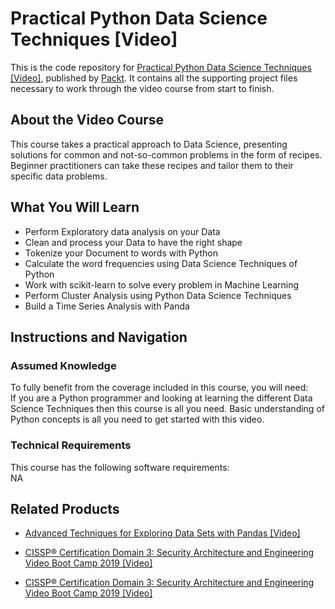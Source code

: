 # Practical Python Data Science Techniques [Video]
This is the code repository for [Practical Python Data Science Techniques [Video]](https://www.packtpub.com/application-development/practical-python-data-science-techniques-video?utm_source=github&utm_medium=repository&utm_campaign=9781788294294), published by [Packt](https://www.packtpub.com/?utm_source=github). It contains all the supporting project files necessary to work through the video course from start to finish.
## About the Video Course
This course takes a practical approach to Data Science, presenting solutions for common and not-so-common problems in the form of recipes. Beginner practitioners can take these recipes and tailor them to their specific data problems.		

<H2>What You Will Learn</H2>
<DIV class=book-info-will-learn-text>
<UL>
<LI>Perform Exploratory data analysis on your Data 
<LI>Clean and process your Data to have the right shape 
<LI>Tokenize your Document to words with Python 
<LI>Calculate the word frequencies using Data Science Techniques of Python 
<LI>Work with scikit-learn to solve every problem in Machine Learning 
<LI>Perform Cluster Analysis using Python Data Science Techniques 
<LI>Build a Time Series Analysis with Panda </LI></UL></DIV>

## Instructions and Navigation
### Assumed Knowledge
To fully benefit from the coverage included in this course, you will need:<br/>
If you are a Python programmer and looking at learning the different Data Science Techniques then this course is all you need. Basic understanding of Python concepts is all you need to get started with this video.	
### Technical Requirements
This course has the following software requirements:<br/>
NA

## Related Products
* [Advanced Techniques for Exploring Data Sets with Pandas [Video]](https://www.packtpub.com/big-data-and-business-intelligence/advanced-techniques-exploring-data-sets-pandas-video?utm_source=github&utm_medium=repository&utm_campaign=9781788397599)

* [CISSP®️ Certification Domain 3: Security Architecture and Engineering Video Boot Camp 2019 [Video]](https://www.packtpub.com/application-development/cissp-certification-domain-3-security-architecture-and-engineering-video?utm_source=github&utm_medium=repository&utm_campaign=9781838646080)

* [CISSP®️ Certification Domain 3: Security Architecture and Engineering Video Boot Camp 2019 [Video]](https://www.packtpub.com/application-development/cissp-certification-domain-3-security-architecture-and-engineering-video?utm_source=github&utm_medium=repository&utm_campaign=9781838646080)


